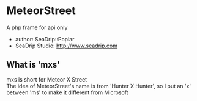 # MeteorStreet
A php frame for api only  
* author: SeaDrip::Poplar  
* SeaDrip Studio: http://www.seadrip.com  

## What is 'mxs'
mxs is short for Meteor X Street  
The idea of MeteorStreet's name is from 'Hunter X Hunter', so I put an 'x' between 'ms' to make it different from Microsoft
